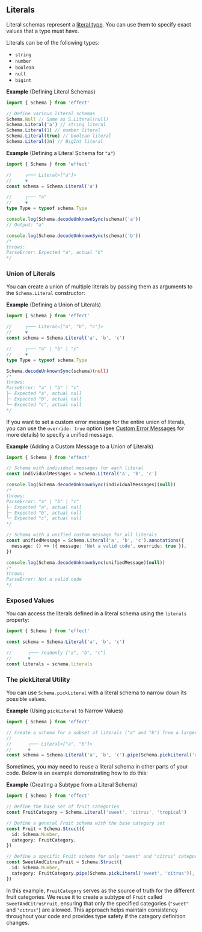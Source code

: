 ## Literals

Literal schemas represent a [literal type](https://www.typescriptlang.org/docs/handbook/2/everyday-types.html#literal-types).
You can use them to specify exact values that a type must have.

Literals can be of the following types:

- `string`
- `number`
- `boolean`
- `null`
- `bigint`

**Example** (Defining Literal Schemas)

```ts twoslash
import { Schema } from 'effect'

// Define various literal schemas
Schema.Null // Same as S.Literal(null)
Schema.Literal('a') // string literal
Schema.Literal(1) // number literal
Schema.Literal(true) // boolean literal
Schema.Literal(2n) // BigInt literal
```

**Example** (Defining a Literal Schema for `"a"`)

```ts twoslash
import { Schema } from 'effect'

//     ┌─── Literal<["a"]>
//     ▼
const schema = Schema.Literal('a')

//     ┌─── "a"
//     ▼
type Type = typeof schema.Type

console.log(Schema.decodeUnknownSync(schema)('a'))
// Output: "a"

console.log(Schema.decodeUnknownSync(schema)('b'))
/*
throws:
ParseError: Expected "a", actual "b"
*/
```

### Union of Literals

You can create a union of multiple literals by passing them as arguments to the `Schema.Literal` constructor:

**Example** (Defining a Union of Literals)

```ts twoslash
import { Schema } from 'effect'

//     ┌─── Literal<["a", "b", "c"]>
//     ▼
const schema = Schema.Literal('a', 'b', 'c')

//     ┌─── "a" | "b" | "c"
//     ▼
type Type = typeof schema.Type

Schema.decodeUnknownSync(schema)(null)
/*
throws:
ParseError: "a" | "b" | "c"
├─ Expected "a", actual null
├─ Expected "b", actual null
└─ Expected "c", actual null
*/
```

If you want to set a custom error message for the entire union of literals, you can use the `override: true` option (see [Custom Error Messages](/docs/schema/error-messages/#custom-error-messages) for more details) to specify a unified message.

**Example** (Adding a Custom Message to a Union of Literals)

```ts twoslash
import { Schema } from 'effect'

// Schema with individual messages for each literal
const individualMessages = Schema.Literal('a', 'b', 'c')

console.log(Schema.decodeUnknownSync(individualMessages)(null))
/*
throws:
ParseError: "a" | "b" | "c"
├─ Expected "a", actual null
├─ Expected "b", actual null
└─ Expected "c", actual null
*/

// Schema with a unified custom message for all literals
const unifiedMessage = Schema.Literal('a', 'b', 'c').annotations({
  message: () => ({ message: 'Not a valid code', override: true }),
})

console.log(Schema.decodeUnknownSync(unifiedMessage)(null))
/*
throws:
ParseError: Not a valid code
*/
```

### Exposed Values

You can access the literals defined in a literal schema using the `literals` property:

```ts twoslash
import { Schema } from 'effect'

const schema = Schema.Literal('a', 'b', 'c')

//      ┌─── readonly ["a", "b", "c"]
//      ▼
const literals = schema.literals
```

### The pickLiteral Utility

You can use `Schema.pickLiteral` with a literal schema to narrow down its possible values.

**Example** (Using `pickLiteral` to Narrow Values)

```ts twoslash
import { Schema } from 'effect'

// Create a schema for a subset of literals ("a" and "b") from a larger set
//
//      ┌─── Literal<["a", "b"]>
//      ▼
const schema = Schema.Literal('a', 'b', 'c').pipe(Schema.pickLiteral('a', 'b'))
```

Sometimes, you may need to reuse a literal schema in other parts of your code. Below is an example demonstrating how to do this:

**Example** (Creating a Subtype from a Literal Schema)

```ts twoslash
import { Schema } from 'effect'

// Define the base set of fruit categories
const FruitCategory = Schema.Literal('sweet', 'citrus', 'tropical')

// Define a general Fruit schema with the base category set
const Fruit = Schema.Struct({
  id: Schema.Number,
  category: FruitCategory,
})

// Define a specific Fruit schema for only "sweet" and "citrus" categories
const SweetAndCitrusFruit = Schema.Struct({
  id: Schema.Number,
  category: FruitCategory.pipe(Schema.pickLiteral('sweet', 'citrus')),
})
```

In this example, `FruitCategory` serves as the source of truth for the different fruit categories.
We reuse it to create a subtype of `Fruit` called `SweetAndCitrusFruit`, ensuring that only the specified categories (`"sweet"` and `"citrus"`) are allowed.
This approach helps maintain consistency throughout your code and provides type safety if the category definition changes.
